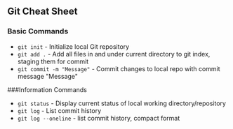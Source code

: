 ## Git Cheat Sheet

### Basic Commands
* `git init` - Initialize local Git repository
* `git add .` - Add all files in and under current directory to git index, staging them for commit
* `git commit -m "Message"` - Commit changes to local repo with commit message "Message"

###Information Commands
* `git status` - Display current status of local working directory/repository
* `git log` - List commit history
* `git log --oneline` - list commit history, compact format
